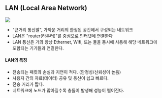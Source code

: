 ## LAN (Local Area Network)

![](https://img1.daumcdn.net/thumb/R1280x0/?scode=mtistory2&fname=https%3A%2F%2Fblog.kakaocdn.net%2Fdn%2FdhPNvJ%2FbtryJYIrK7C%2FndZy9CkJ9dkcNZ2xIASf2K%2Fimg.png)

- "근거리 통신말", 가까운 거리의 한정된 공간에서 구성되는 네트워크
-  LAN은 "router(라우터)"를 중심으로 인터넷에 연결한다
- LAN 통신은 거의 항상 Ethernet, Wifi, 또는 둘을 동시에 사용해 해당 네트워크에 포함되는 기기들과 연결한다. 

#### LAN의 특징

- 전송되는 패킷의 손실과 지연이 적다. (안정성/신뢰성이 높음)
- 사용자 간의 자료(데이터) 공유 및 통신이 쉽고 빠르다.
- 전송 거리가 짧다.
- 네트워크에 노드가 많아질수록 충돌이 발생해 성능이 떨어진다.
